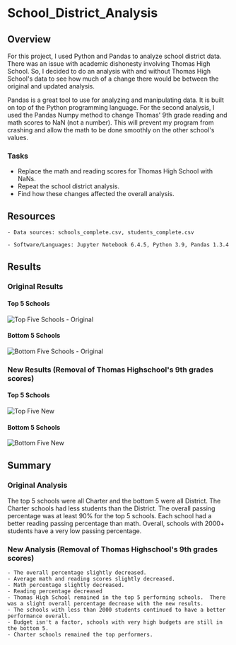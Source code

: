 # School_District_Analysis

## Overview 
For this project, I used Python and Pandas to analyze school district data.  There was an issue with academic dishonesty involving Thomas High School. So, I decided to do an analysis with and without Thomas High School's data to see how much of a change there would be between the original and updated analysis.

Pandas is a great tool to use for analyzing and manipulating data.  It is built on top of the Python programming language.  For the second analysis, I used the Pandas Numpy method to change Thomas' 9th grade reading and math scores to NaN (not a number).  This will prevent my program from crashing and allow the math to be done smoothly on the other school's values.

### Tasks 
- Replace the math and reading scores for Thomas High School with NaNs.
- Repeat the school district analysis.
- Find how these changes affected the overall analysis.

## Resources

    - Data sources: schools_complete.csv, students_complete.csv
    
    - Software/Languages: Jupyter Notebook 6.4.5, Python 3.9, Pandas 1.3.4
    

## Results

### Original Results

   #### Top 5 Schools
    
   ![Top Five Schools - Original](https://user-images.githubusercontent.com/33010018/150061075-9179d51e-cb76-493a-b470-45cca6194d54.png)
      
   
   #### Bottom 5 Schools
    
   ![Bottom Five Schools - Original](https://user-images.githubusercontent.com/33010018/150061111-0d3996ca-376b-4581-ab79-11e1118216a4.png)
       


### New Results (Removal of Thomas Highschool's 9th grades scores)

   #### Top 5 Schools
   
   ![Top Five New](https://user-images.githubusercontent.com/33010018/150061664-bb66b942-fcbd-41b2-8d9b-b316245f9235.png)

   
   #### Bottom 5 Schools
   
   ![Bottom Five New](https://user-images.githubusercontent.com/33010018/150061752-16c9c534-f2a7-4f8e-a6dd-2f592bfd2acb.png)


## Summary

### Original Analysis
The top 5 schools were all Charter and the bottom 5 were all District.  The Charter schools had less students than the District.   The overall passing percentage was at least 90% for the top 5 schools.   Each school had a better reading passing percentage than math. Overall, schools with 2000+ students have a very low passing percentage.
    
    
### New Analysis (Removal of Thomas Highschool's 9th grades scores)
    - The overall percentage slightly decreased.
    - Average math and reading scores slightly decreased. 
    - Math percentage slightly decreased.
    - Reading percentage decreased
    - Thomas High School remained in the top 5 performing schools.  There was a slight overall percentage decrease with the new results.
    - The schools with less than 2000 students continued to have a better performance overall.
    - Budget isn't a factor, schools with very high budgets are still in the bottom 5.
    - Charter schools remained the top performers.

